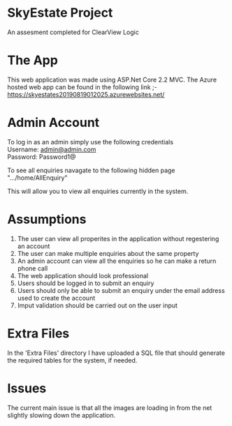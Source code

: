 # SkyEstate Project
An assesment completed for ClearView Logic

# The App

This web application was made using ASP.Net Core 2.2 MVC. The Azure hosted web app can be found in the following link ;- https://skyestates20190819012025.azurewebsites.net/
# Admin Account

To log in as an admin simply use the following credentials<br>
Username: admin@admin.com<br>
Password: Password1@

To see all enquiries navagate to the following hidden page ".../home/AllEnquiry"

This will allow you to view all enquiries currently in the system.

# Assumptions
1. The user can view all properites in the application without regestering an account<br>
2. The user can make multiple enquiries about the same property<br>
3. An admin account can view all the enquiries so he can make a return phone call<br>
4. The web application should look professional<br>
5. Users should be logged in to submit an enquiry
6. Users should only be able to submit an enquiry under the email address used to create the account
7. Imput validation should be carried out on the user input

# Extra Files
In the 'Extra Files' directory I have uploaded a SQL file that should generate the required tables for the system, if needed.

# Issues
The current main issue is that all the images are loading in from the net slightly slowing down the application.

